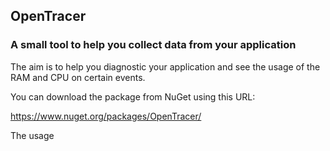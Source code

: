 ## OpenTracer 
### A small tool to help you collect data from your application

The aim is to help you diagnostic your application and see the usage of the RAM and CPU on certain events.

You can download the package from NuGet using this URL:

https://www.nuget.org/packages/OpenTracer/

The usage 